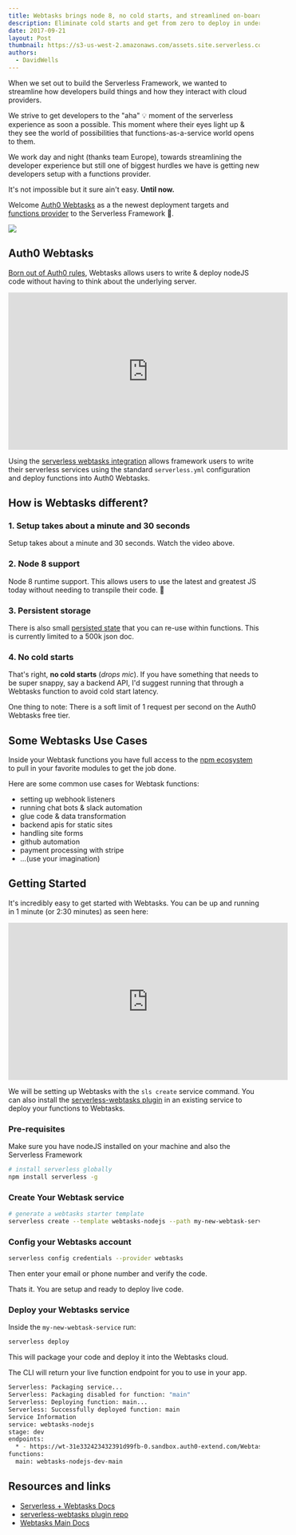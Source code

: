 ```yaml
---
title: Webtasks brings node 8, no cold starts, and streamlined on-boarding to Serverless
description: Eliminate cold starts and get from zero to deploy in under 3 minutes with the Auth0 Webtasks provider integration
date: 2017-09-21
layout: Post
thumbnail: https://s3-us-west-2.amazonaws.com/assets.site.serverless.com/blog/webtasks-icon.png
authors:
  - DavidWells
---
```


When we set out to build the Serverless Framework, we wanted to streamline how developers build things and how they interact with cloud providers.

We strive to get developers to the "aha" 💡 moment of the serverless experience as soon a possible. This moment where their eyes light up & they see the world of possibilities that functions-as-a-service world opens to them.

We work day and night (thanks team Europe), towards streamlining the developer experience but still one of biggest hurdles we have is getting new developers setup with a functions provider.

It's not impossible but it sure ain't easy. **Until now.**

Welcome [Auth0 Webtasks](https://webtask.io/) as a the newest deployment targets and [functions provider](https://serverless.com/framework/docs/providers/) to the Serverless Framework 🎉.

<a href="https://webtask.io/">
  <img src="https://s3-us-west-2.amazonaws.com/assets.site.serverless.com/blog/webtasks-logo.png">
</a>

## Auth0 Webtasks

[Born out of Auth0 rules](https://www.youtube.com/watch?v=a7FnBNzUj70), Webtasks allows users to write & deploy nodeJS code without having to think about the underlying server.

<iframe width="560" height="315" src="https://www.youtube.com/embed/vy4aUajDShQ" frameborder="0" allowfullscreen></iframe>

Using the [serverless webtasks integration](https://github.com/auth0/serverless-Webtasks/) allows framework users to write their serverless services using the standard `serverless.yml` configuration and deploy functions into Auth0 Webtasks.

## How is Webtasks different?

### 1. Setup takes about a minute and 30 seconds

Setup takes about a minute and 30 seconds. Watch the video above.

### 2. Node 8 support

Node 8 runtime support. This allows users to use the latest and greatest JS today without needing to transpile their code. 🎉

### 3. Persistent storage

There is also small [persisted state](https://webtask.io/docs/storage) that you can re-use within functions. This is currently limited to a 500k json doc.

### 4. No cold starts

That's right, **no cold starts** (*drops mic*). If you have something that needs to be super snappy, say a backend API, I'd suggest running that through a Webtasks function to avoid cold start latency.

One thing to note: There is a soft limit of 1 request per second on the Auth0 Webtasks free tier.

## Some Webtasks Use Cases

Inside your Webtask functions you have full access to the [npm ecosystem](https://www.npmjs.com/) to pull in your favorite modules to get the job done.

Here are some common use cases for Webtask functions:

- setting up webhook listeners
- running chat bots & slack automation
- glue code & data transformation
- backend apis for static sites
- handling site forms
- github automation
- payment processing with stripe
- ...(use your imagination)

## Getting Started

It's incredibly easy to get started with Webtasks. You can be up and running in 1 minute (or 2:30 minutes) as seen here:

<iframe width="560" height="315" src="https://www.youtube.com/embed/zHp4OO8xfkY" frameborder="0" allowfullscreen></iframe>

We will be setting up Webtasks with the `sls create` service command. You can also install the [serverless-webtasks plugin](https://github.com/auth0/serverless-Webtasks/) in an existing service to deploy your functions to Webtasks.

### Pre-requisites

Make sure you have nodeJS installed on your machine and also the Serverless Framework

```bash
# install serverless globally
npm install serverless -g
```

### Create Your Webtask service

```bash
# generate a webtasks starter template
serverless create --template webtasks-nodejs --path my-new-webtask-service
```

### Config your Webtasks account

```bash
serverless config credentials --provider webtasks
```

Then enter your email or phone number and verify the code.

Thats it. You are setup and ready to deploy live code.

### Deploy your Webtasks service

Inside the `my-new-webtask-service` run:

```bash
serverless deploy
```

This will package your code and deploy it into the Webtasks cloud.

The CLI will return your live function endpoint for you to use in your app.

```bash
Serverless: Packaging service...
Serverless: Packaging disabled for function: "main"
Serverless: Deploying function: main...
Serverless: Successfully deployed function: main
Service Information
service: webtasks-nodejs
stage: dev
endpoints:
  * - https://wt-31e332423432391d99fb-0.sandbox.auth0-extend.com/Webtasks-nodejs-dev-main
functions:
  main: webtasks-nodejs-dev-main
```

## Resources and links

- [Serverless + Webtasks Docs](https://serverless.com/framework/docs/providers/Webtasks/)
- [serverless-webtasks plugin repo](https://github.com/auth0/serverless-Webtasks/)
- [Webtasks Main Docs](https://webtask.io/docs/101)
